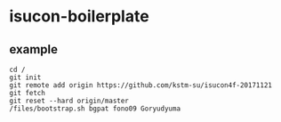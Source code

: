 # isucon-boilerplate

## example

```
cd /
git init
git remote add origin https://github.com/kstm-su/isucon4f-20171121
git fetch
git reset --hard origin/master
/files/bootstrap.sh bgpat fono09 Goryudyuma
```
